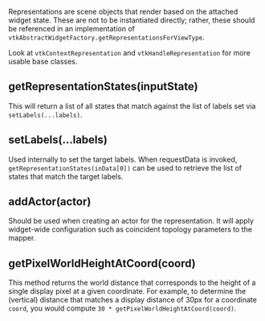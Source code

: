 Representations are scene objects that render based on the attached widget
state. These are not to be instantiated directly; rather, these should be
referenced in an implementation of
`vtkAbstractWidgetFactory.getRepresentationsForViewType`.


Look at `vtkContextRepresentation` and `vtkHandleRepresentation` for more usable
base classes.

## getRepresentationStates(inputState)

This will return a list of all states that match against the list of labels set
via `setLabels(...labels)`.

## setLabels(...labels)

Used internally to set the target labels. When requestData is invoked,
`getRepresentationStates(inData[0])` can be used to retrieve the list of states
that match the target labels.

## addActor(actor)

Should be used when creating an actor for the representation. It will apply widget-wide configuration such as coincident topology parameters to the mapper.

## getPixelWorldHeightAtCoord(coord)

This method returns the world distance that corresponds to the height of a
single display pixel at a given coordinate. For example, to determine the
(vertical) distance that matches a display distance of 30px for a coordinate
`coord`, you would compute `30 * getPixelWorldHeightAtCoord(coord)`.
